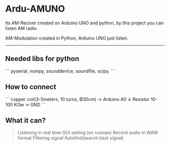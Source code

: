 # Ardu-AMUNO
 Its AM-Reciver created on Arduino UNO and python, by this project you can listen AM radio.

AM-Modulation created in Python, Arduino UNO just listen.

 ---

## Needed libs for python
\```
pyserial, numpy, sounddevice, soundfile, scipy.
\```
## How to connect
\```
copper coil(3-5meters, 10 turns, Ø30cm) → Arduino A0
              ↓
         Resistor 10-100 KОм → GND
\```

 ## What it can?
 > Listening in real time
 > GUI setting (on russian)
 > Record audio in WAW format
 > Filtering signal
 > Autofind(search best signal)

